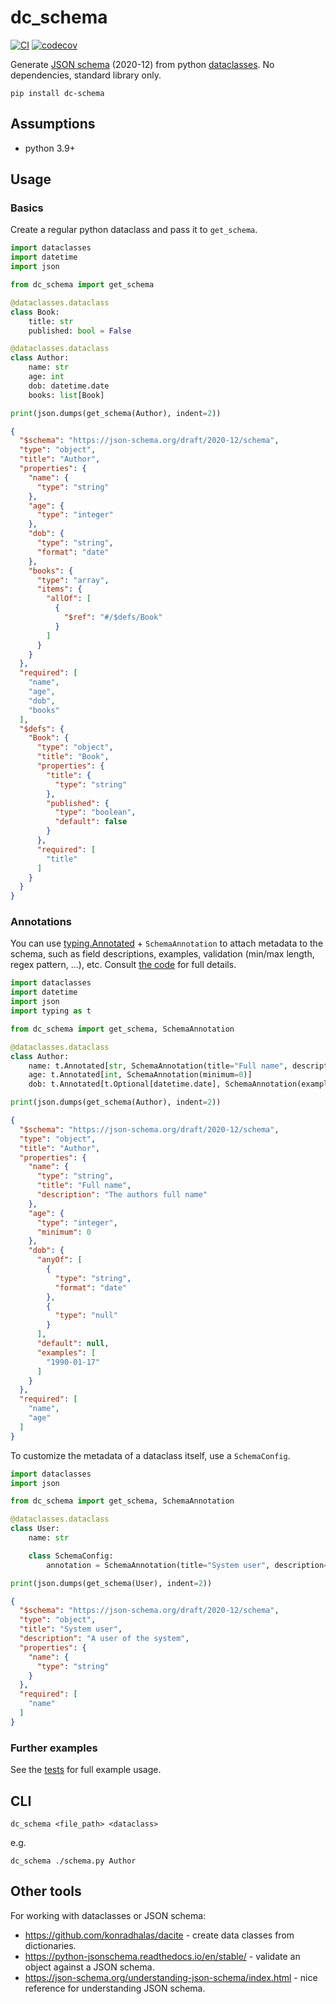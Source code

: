 # dc_schema

[![CI](https://github.com/Peter554/dc_schema/actions/workflows/ci.yaml/badge.svg)](https://github.com/Peter554/dc_schema/actions/workflows/ci.yaml)
[![codecov](https://codecov.io/gh/Peter554/dc_schema/branch/master/graph/badge.svg?token=YLT3N0HWO9)](https://codecov.io/gh/Peter554/dc_schema)

Generate [JSON schema](https://json-schema.org/) (2020-12) from python 
[dataclasses](https://docs.python.org/3/library/dataclasses.html). No dependencies, standard library only.

```
pip install dc-schema 
```

## Assumptions

* python 3.9+

## Usage

### Basics

Create a regular python dataclass and pass it to `get_schema`.

```py
import dataclasses
import datetime
import json

from dc_schema import get_schema

@dataclasses.dataclass
class Book:
    title: str
    published: bool = False

@dataclasses.dataclass
class Author:
    name: str
    age: int
    dob: datetime.date
    books: list[Book]

print(json.dumps(get_schema(Author), indent=2))
```

```json
{
  "$schema": "https://json-schema.org/draft/2020-12/schema",
  "type": "object",
  "title": "Author",
  "properties": {
    "name": {
      "type": "string"
    },
    "age": {
      "type": "integer"
    },
    "dob": {
      "type": "string",
      "format": "date"
    },
    "books": {
      "type": "array",
      "items": {
        "allOf": [
          {
            "$ref": "#/$defs/Book"
          }
        ]
      }
    }
  },
  "required": [
    "name",
    "age",
    "dob",
    "books"
  ],
  "$defs": {
    "Book": {
      "type": "object",
      "title": "Book",
      "properties": {
        "title": {
          "type": "string"
        },
        "published": {
          "type": "boolean",
          "default": false
        }
      },
      "required": [
        "title"
      ]
    }
  }
}
```

### Annotations

You can use [typing.Annotated](https://docs.python.org/3/library/typing.html#typing.Annotated) + `SchemaAnnotation` to attach
metadata to the schema, such as field descriptions, examples, validation (min/max length, regex pattern, ...), etc. 
Consult [the code](https://github.com/Peter554/dc_schema/blob/master/dc_schema/__init__.py) for full details.

```py
import dataclasses
import datetime
import json
import typing as t

from dc_schema import get_schema, SchemaAnnotation

@dataclasses.dataclass
class Author:
    name: t.Annotated[str, SchemaAnnotation(title="Full name", description="The authors full name")]
    age: t.Annotated[int, SchemaAnnotation(minimum=0)]
    dob: t.Annotated[t.Optional[datetime.date], SchemaAnnotation(examples=["1990-01-17"])] = None

print(json.dumps(get_schema(Author), indent=2))
```

```json
{
  "$schema": "https://json-schema.org/draft/2020-12/schema",
  "type": "object",
  "title": "Author",
  "properties": {
    "name": {
      "type": "string",
      "title": "Full name",
      "description": "The authors full name"
    },
    "age": {
      "type": "integer",
      "minimum": 0
    },
    "dob": {
      "anyOf": [
        {
          "type": "string",
          "format": "date"
        },
        {
          "type": "null"
        }
      ],
      "default": null,
      "examples": [
        "1990-01-17"
      ]
    }
  },
  "required": [
    "name",
    "age"
  ]
}
```

To customize the metadata of a dataclass itself, use a `SchemaConfig`.

```py
import dataclasses
import json

from dc_schema import get_schema, SchemaAnnotation

@dataclasses.dataclass
class User:
    name: str

    class SchemaConfig:
        annotation = SchemaAnnotation(title="System user", description="A user of the system")

print(json.dumps(get_schema(User), indent=2))
```

```json
{
  "$schema": "https://json-schema.org/draft/2020-12/schema",
  "type": "object",
  "title": "System user",
  "description": "A user of the system",
  "properties": {
    "name": {
      "type": "string"
    }
  },
  "required": [
    "name"
  ]
}
```

### Further examples

See the [tests](https://github.com/Peter554/dc_schema/blob/master/tests/test_dc_schema.py) for full example usage.

## CLI

```
dc_schema <file_path> <dataclass>
```

e.g.

```
dc_schema ./schema.py Author
```

## Other tools

For working with dataclasses or JSON schema:

* https://github.com/konradhalas/dacite - create data classes from dictionaries.
* https://python-jsonschema.readthedocs.io/en/stable/ - validate an object against a JSON schema.
* https://json-schema.org/understanding-json-schema/index.html - nice reference for understanding JSON schema. 